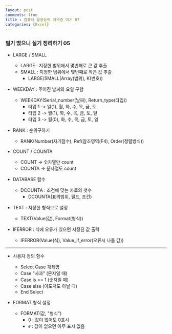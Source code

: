```yaml
---
layout: post
comments: true
title : 컴퓨터 활용능력 자격증 따기 07
categories: [Excel]
---
```


### 필기 땄으니 실기 정리하기 05

* LARGE / SMALL
  - LARGE : 지정한 범위에서 몇번째로 큰 값 추출
  - SMALL : 지정한 범위에서 몇번째로 작은 값 추출
    - LARGE/SMALL(Array(범위), K(번호))
    

* WEEKDAY : 주어진 날짜의 요일 구함
  - WEEKDAY(Serial_number(날짜), Return_type(타입))
    - 타입 1 -> 일(1), 월, 화, 수, 목, 금, 토
    - 타입 2 -> 월(1), 화, 수, 목, 금, 토, 일
    - 타입 3 -> 월(0), 화, 수, 목, 금, 토, 일
    

* RANK : 순위구하기
  - RANK(Number(자기점수), Ref(참조영역(F4), Order(정렬방식))
  
  
* COUNT / COUNTA
  - COUNT -> 숫자열만 count
  - COUNTA -> 문자열도 count
  
  
* DATABASE 함수
  - DCOUNTA : 조건에 맞는 자료의 갯수
    - DCOUNTA(표의범위, 필드, 조건)
    
    
* TEXT : 지정한 형식으로 설정
  - TEXT(Value(값), Format(형식))
  
  
* IFERROR : 식에 오류가 있으면 지정된 값 출력
  - IFERROR(Value(식), Value_if_error(오류시 나올 값))
  
---------------------------------------------------------------

* 사용자 정의 함수
  - Select Case 개체명
  - Case "사과" (문자일 때)
  - Case is >= 1 (숫자일 때)
  - Case else (이도저도 아닐 때)
  - End Select
  
  
* FORMAT 형식 설정
  - FORMAT(값, "형식")
    - 0 : 값이 없어도 0표시
    - `#` : 값이 없으면 아무 표시 없음
    
